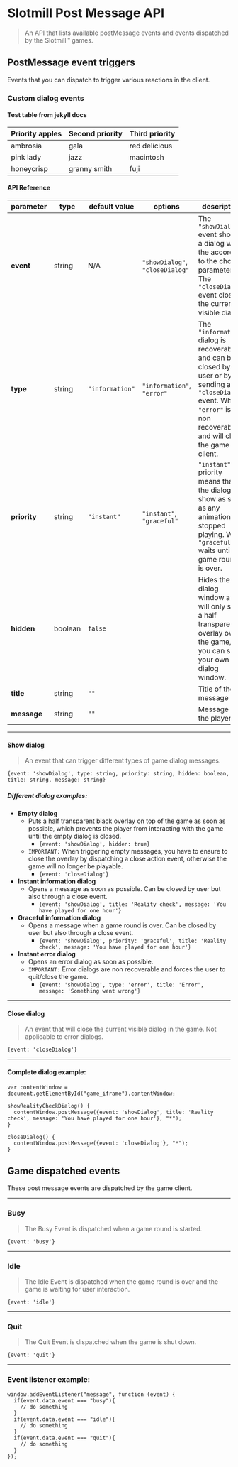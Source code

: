 # Slotmill Post Message API

> An API that lists available postMessage events and events dispatched by the Slotmill™ games.

## PostMessage event triggers
Events that you can dispatch to trigger various reactions in the client.

### Custom dialog events

#### Test table from jekyll docs
| Priority apples | Second priority | Third priority |
|-------|--------|---------|
| ambrosia | gala | red delicious |
| pink lady | jazz | macintosh |
| honeycrisp | granny smith | fuji |

#### API Reference
| parameter | type | default value | options | description |
|--|--|--|--|--|
| **event** | string | N/A | `"showDialog"`, `"closeDialog"` | The `"showDialog"` event shows a dialog with the according to the chosen parameters. The `"closeDialog"` event closes the current visible dialog. |
| **type** | string | `"information"` | `"information"`, `"error"` | The `"information"` dialog is recoverable and can be closed by the user or by sending a `"closeDialog"` event. While `"error"` is non recoverable and will close the game client. |
| **priority** | string | `"instant"` | `"instant"`, `"graceful"` | `"instant"` priority means that the dialog will show as soon as any animation has stopped playing. While `"graceful"` waits until a game round is over. |
| **hidden** | boolean | `false` |  | Hides the dialog window and will only show a half transparent overlay over the game, so you can show your own dialog window. |
| **title** | string | `""` |  | Title of the message |
| **message** | string | `""` |  | Message to the player |

---

#### Show dialog

> An event that can trigger different types of game dialog messages.

```
{event: 'showDialog', type: string, priority: string, hidden: boolean, title: string, message: string}
```


##### Different dialog examples:

- **Empty dialog**
    - Puts a half transparent black overlay on top of the game as soon as possible, which prevents the player from interacting with the game until the empty dialog is closed.
         - ```{event: 'showDialog', hidden: true}```
    - `IMPORTANT:` When triggering empty messages, you have to ensure to close the overlay by dispatching a close action event, otherwise the game will no longer be playable.
         - `{event: 'closeDialog'}`
- **Instant information dialog**
    - Opens a message as soon as possible. Can be closed by user but also through a close event.
         - ```{event: 'showDialog', title: 'Reality check', message: 'You have played for one hour'}```
- **Graceful information dialog**
    - Opens a message when a game round is over. Can be closed by user but also through a close event.
         - ```{event: 'showDialog', priority: 'graceful', title: 'Reality check', message: 'You have played for one hour'}```
- **Instant error dialog**
    - Opens an error dialog as soon as possible. 
    - `IMPORTANT:` Error dialogs are non recoverable and forces the user to quit/close the game.
         - ```{event: 'showDialog', type: 'error', title: 'Error', message: 'Something went wrong'}```

---

#### Close dialog
> An event that will close the current visible dialog in the game. Not applicable to error dialogs.

```
{event: 'closeDialog'}
```

---

#### Complete dialog example:

```
var contentWindow = document.getElementById("game_iframe").contentWindow;

showRealityCheckDialog() {  
  contentWindow.postMessage({event: 'showDialog', title: 'Reality check', message: 'You have played for one hour'}, "*");
}

closeDialog() {  
  contentWindow.postMessage({event: 'closeDialog'}, "*");
}
```


## Game dispatched events

These post message events are dispatched by the game client.

---

### Busy

> The Busy Event is dispatched when a game round is started.

```
{event: 'busy'}
```

---

### Idle

> The Idle Event is dispatched when the game round is over and the game is waiting for user interaction.

```
{event: 'idle'}
```

---

### Quit

> The Quit Event is dispatched when the game is shut down.

```
{event: 'quit'}
```

---

### Event listener example: 
```
window.addEventListener("message", function (event) {
  if(event.data.event === "busy"){
    // do something
  }
  if(event.data.event === "idle"){
    // do something
  }
  if(event.data.event === "quit"){
    // do something
  }
});
```
